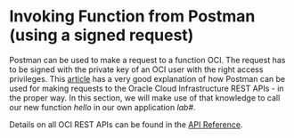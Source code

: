 # Invoking Function from Postman (using a signed request) 

Postman can be used to make a request to a function OCI. The request has to be signed with the private key of an OCI user with the right access privileges. This [article](https://redthunder.blog/2019/07/10/calling-oci-apis-from-postman/) has a very good explanation of how Postman can be used for making requests to the Oracle Cloud Infrastructure REST APIs - in the proper way. In this section, we will make use of that knowledge to call our new function *hello* in our own application *lab#*.

Details on all OCI REST APIs can be found in the [API Reference](https://docs.cloud.oracle.com/iaas/Content/API/Concepts/apiref.htm).